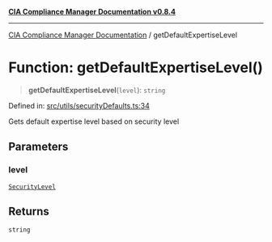 [**CIA Compliance Manager Documentation v0.8.4**](../README.md)

***

[CIA Compliance Manager Documentation](../globals.md) / getDefaultExpertiseLevel

# Function: getDefaultExpertiseLevel()

> **getDefaultExpertiseLevel**(`level`): `string`

Defined in: [src/utils/securityDefaults.ts:34](https://github.com/Hack23/cia-compliance-manager/blob/a6d8d6a2cab2160940b9a047208c12088d7e02cf/src/utils/securityDefaults.ts#L34)

Gets default expertise level based on security level

## Parameters

### level

[`SecurityLevel`](../type-aliases/SecurityLevel.md)

## Returns

`string`
